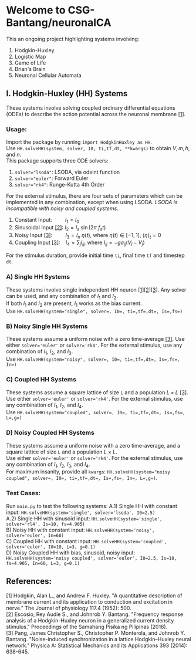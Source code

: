 # Welcome to CSG-Bantang/neuronalCA

This an ongoing project highlighting systems involving:
1) Hodgkin-Huxley
2) Logistic Map
3) Game of Life
4) Brian's Brain
5) Neuronal Cellular Automata


## I. Hodgkin-Huxley (HH) Systems
These systems involve solving coupled ordinary differential equations (ODEs) to describe the action potential across the neuronal membrane [[1]](#1). <br>
### Usage:
Import the package by running  `import HodgkinHuxley as HH`. <br>
Use `HH.solveHH(system, solver, I0, ti,tf,dt, **kwargs)` to obtain $V, m, h,$ and $n$. <br>
This package supports three ODE solvers:
1) `solver="lsoda"`: LSODA, via odeint function
2) `solver="euler"`: Forward Euler
3) `solver="rk4"`: Runge-Kutta 4th Order

For the external stimulus, there are four sets of parameters which can be implemented in any combination, except when using LSODA. *LSODA is incompatible with noisy and coupled systems.*
1) Constant Input: &emsp;&emsp; $I_{1} = I_0$
2) Sinusoidal Input [[2]](#2): $I_{2} = I_s~\sin(2\pi~f_s t)$
3) Noisy Input [[3]](#3): &emsp;&emsp; $I_{3} = I_n~\eta(t)$, where $\eta(t)\in[-1,1]$, $\langle \eta \rangle_t = 0$
4) Coupling Input [[3]](#3): &ensp; $I_{4} = \sum_{j} I_{ij}$, where $I_{ij} = -g a_{ij} (V_i-V_j)$

For the stimulus duration, provide initial time `ti`, final time `tf` and timestep `dt`.

### A) Single HH Systems
These systems involve single independent HH neuron [[1][2][3]](#1,#2,#3). Any solver can be used, and any combination of $I_{1}$ and $I_{2}$. <br>
If both $I_{1}$ and $I_{2}$ are present, $I_1$ works as the bias current. <br>
Use `HH.solveHH(system="single", solver=, I0=, ti=,tf=,dt=, Is=,fs=)`

### B) Noisy Single HH Systems
These systems assume a uniform noise with a zero time-average [[3]](#3). Use either `solver='euler'` or `solver='rk4'`. For the external stimulus, use any combination of $I_1$, $I_2$, and $I_3$. <br>
Use `HH.solveHH(system="noisy", solver=, I0=, ti=,tf=,dt=, Is=,fs=, In=)`

### C) Coupled HH Systems
These systems assume a square lattice of size `L` and a population $L\times L$ [[3]](#3). <br>
Use either `solver='euler'` or `solver='rk4'`. For the external stimulus, use any combination of $I_1$, $I_2$, and $I_4$. <br>
Use `HH.solveHH(system="coupled", solver=, I0=, ti=,tf=,dt=, Is=,fs=, L=,g=)`

### D) Noisy Coupled HH Systems
These systems assume a uniform noise with a zero time-average, and a square lattice of size `L` and a population $L\times L$. <br>
Use either `solver='euler'` or `solver='rk4'`. For the external stimulus, use any combination of $I_1$, $I_2$, $I_3$, and $I_4$. <br>
For maximum insanity, provide all `kwargs`: `HH.solveHH(system="noisy coupled", solver=, I0=, ti=,tf=,dt=, Is=,fs=, In=, L=,g=)`.

### Test Cases:
Run `main.py` to test the following systems:
A.1) Single HH with constant input: `HH.solveHH(system='single', solver='lsoda', I0=2.5)` <br>
A.2) Single HH with  sinusoid input: `HH.solveHH(system='single', solver='rl4', Is=10, fs=4.905)` <br>
B) Noisy HH with constant input: `HH.solveHH(system='noisy', solver='euler', In=60)` <br>
C) Coupled HH with constant input: `HH.solveHH(system='coupled', solver='euler', I0=10, L=3, g=0.1)` <br>
D) Noisy Coupled HH with bias, sinusoid, noisy input: `HH.solveHH(system='noisy coupled', solver='euler', I0=2.5, Is=10, fs=4.905, In=60, L=3, g=0.1)` <br>

## References:
<a id="1">[1]</a> Hodgkin, Alan L., and Andrew F. Huxley. "A quantitative description of membrane current and its application to conduction and excitation in nerve." The Journal of physiology 117.4 (1952): 500. <br>
<a id="2">[2]</a> Escosio, Rey Audie S., and Johnrob Y. Bantang. "Frequency response analysis of a Hodgkin-Huxley neuron in a generalized current density stimulus." Proceedings of the Samahang Pisika ng Pilipinas (2016). <br>
<a id="3">[3]</a> Pang, James Christopher S., Christopher P. Monterola, and Johnrob Y. Bantang. "Noise-induced synchronization in a lattice Hodgkin–Huxley neural network." Physica A: Statistical Mechanics and its Applications 393 (2014): 638-645. <br>
